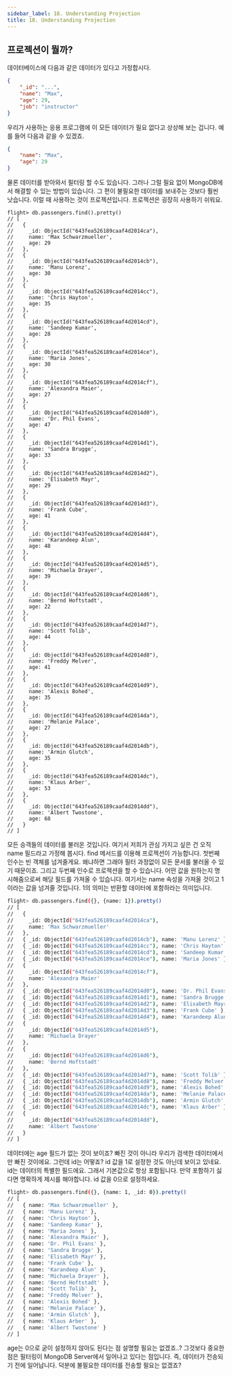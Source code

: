 ```yaml
---
sidebar_label: 18. Understanding Projection
title: 18. Understanding Projection
---
```


## 프로젝션이 뭘까?

데이터베이스에 다음과 같은 데이터가 있다고 가정합시다.

```json
{
	"_id": "...",
	"name": "Max",
	"age": 29,
	"job": "instructor"
}
```

우리가 사용하는 응용 프로그램에 이 모든 데이터가 필요 없다고 상상해 보는 겁니다. 예를 들어 다음과 같을 수 있겠죠.

```json
{
	"name": "Max",
	"age": 29
}
```

물론 데이터를 받아와서 필터링 할 수도 있습니다. 그러나 그럴 필요 없이 MongoDB에서 해결할 수 있는 방법이 있습니다. 그 편이 불필요한 데이터를 보내주는 것보다 훨씬 낫습니다. 이럴 때 사용하는 것이 프로젝션입니다. 프로젝션은 굉장히 사용하기 쉬워요.

```Sh
flight> db.passengers.find().pretty()
// [
//   {
//     _id: ObjectId("643fea526189caaf4d2014ca"),
//     name: 'Max Schwarzmueller',
//     age: 29
//   },
//   {
//     _id: ObjectId("643fea526189caaf4d2014cb"),
//     name: 'Manu Lorenz',
//     age: 30
//   },
//   {
//     _id: ObjectId("643fea526189caaf4d2014cc"),
//     name: 'Chris Hayton',
//     age: 35
//   },
//   {
//     _id: ObjectId("643fea526189caaf4d2014cd"),
//     name: 'Sandeep Kumar',
//     age: 28
//   },
//   {
//     _id: ObjectId("643fea526189caaf4d2014ce"),
//     name: 'Maria Jones',
//     age: 30
//   },
//   {
//     _id: ObjectId("643fea526189caaf4d2014cf"),
//     name: 'Alexandra Maier',
//     age: 27
//   },
//   {
//     _id: ObjectId("643fea526189caaf4d2014d0"),
//     name: 'Dr. Phil Evans',
//     age: 47
//   },
//   {
//     _id: ObjectId("643fea526189caaf4d2014d1"),
//     name: 'Sandra Brugge',
//     age: 33
//   },
//   {
//     _id: ObjectId("643fea526189caaf4d2014d2"),
//     name: 'Elisabeth Mayr',
//     age: 29
//   },
//   {
//     _id: ObjectId("643fea526189caaf4d2014d3"),
//     name: 'Frank Cube',
//     age: 41
//   },
//   {
//     _id: ObjectId("643fea526189caaf4d2014d4"),
//     name: 'Karandeep Alun',
//     age: 48
//   },
//   {
//     _id: ObjectId("643fea526189caaf4d2014d5"),
//     name: 'Michaela Drayer',
//     age: 39
//   },
//   {
//     _id: ObjectId("643fea526189caaf4d2014d6"),
//     name: 'Bernd Hoftstadt',
//     age: 22
//   },
//   {
//     _id: ObjectId("643fea526189caaf4d2014d7"),
//     name: 'Scott Tolib',
//     age: 44
//   },
//   {
//     _id: ObjectId("643fea526189caaf4d2014d8"),
//     name: 'Freddy Melver',
//     age: 41
//   },
//   {
//     _id: ObjectId("643fea526189caaf4d2014d9"),
//     name: 'Alexis Bohed',
//     age: 35
//   },
//   {
//     _id: ObjectId("643fea526189caaf4d2014da"),
//     name: 'Melanie Palace',
//     age: 27
//   },
//   {
//     _id: ObjectId("643fea526189caaf4d2014db"),
//     name: 'Armin Glutch',
//     age: 35
//   },
//   {
//     _id: ObjectId("643fea526189caaf4d2014dc"),
//     name: 'Klaus Arber',
//     age: 53
//   },
//   {
//     _id: ObjectId("643fea526189caaf4d2014dd"),
//     name: 'Albert Twostone',
//     age: 68
//   }
// ]
```

모든 승객들의 데이터를 불러온 것입니다. 여기서 저희가 관심 가지고 싶은 건 오직 name 필드라고 가정해 봅시다. find 메서드를 이용해 프로젝션이 가능합니다. 첫번째 인수는 빈 객체를 넘겨줄게요. 왜냐하면 그래야 필터 과정없이 모든 문서를 불러올 수 있기 때문이죠. 그리고 두번째 인수로 프로젝션을 할 수 있습니다. 어떤 값을 원하는지 명시해줌으로써 해당 필드를 가져올 수 있습니다. 여기서는 name 속성을 가져올 것이고 1이라는 값을 넘겨줄 것입니다. 1의 의미는 반환할 데이터에 포함하라는 의미입니다.

```sh
flight> db.passengers.find({}, {name: 1}).pretty()
// [
//   {
//     _id: ObjectId("643fea526189caaf4d2014ca"),
//     name: 'Max Schwarzmueller'
//   },
//   { _id: ObjectId("643fea526189caaf4d2014cb"), name: 'Manu Lorenz' },
//   { _id: ObjectId("643fea526189caaf4d2014cc"), name: 'Chris Hayton' },
//   { _id: ObjectId("643fea526189caaf4d2014cd"), name: 'Sandeep Kumar' },
//   { _id: ObjectId("643fea526189caaf4d2014ce"), name: 'Maria Jones' },
//   {
//     _id: ObjectId("643fea526189caaf4d2014cf"),
//     name: 'Alexandra Maier'
//   },
//   { _id: ObjectId("643fea526189caaf4d2014d0"), name: 'Dr. Phil Evans' },
//   { _id: ObjectId("643fea526189caaf4d2014d1"), name: 'Sandra Brugge' },
//   { _id: ObjectId("643fea526189caaf4d2014d2"), name: 'Elisabeth Mayr' },
//   { _id: ObjectId("643fea526189caaf4d2014d3"), name: 'Frank Cube' },
//   { _id: ObjectId("643fea526189caaf4d2014d4"), name: 'Karandeep Alun' },
//   {
//     _id: ObjectId("643fea526189caaf4d2014d5"),
//     name: 'Michaela Drayer'
//   },
//   {
//     _id: ObjectId("643fea526189caaf4d2014d6"),
//     name: 'Bernd Hoftstadt'
//   },
//   { _id: ObjectId("643fea526189caaf4d2014d7"), name: 'Scott Tolib' },
//   { _id: ObjectId("643fea526189caaf4d2014d8"), name: 'Freddy Melver' },
//   { _id: ObjectId("643fea526189caaf4d2014d9"), name: 'Alexis Bohed' },
//   { _id: ObjectId("643fea526189caaf4d2014da"), name: 'Melanie Palace' },
//   { _id: ObjectId("643fea526189caaf4d2014db"), name: 'Armin Glutch' },
//   { _id: ObjectId("643fea526189caaf4d2014dc"), name: 'Klaus Arber' },
//   {
//     _id: ObjectId("643fea526189caaf4d2014dd"),
//     name: 'Albert Twostone'
//   }
// ]
```

데이터에는 age 필드가 없는 것이 보이죠? 빠진 것이 아니라 우리가 검색한 데이터에서만 빠진 것이에요. 그런데 id는 어떻죠? id 값을 1로 설정한 것도 아닌데 보이고 있네요. id는 데이터의 특별한 필드에요. 그래서 기본값으로 항상 포함됩니다. 만약 포함하기 싫다면 명확하게 제시를 해야합니다. id 값을 0으로 설정하세요.

```sh
flight> db.passengers.find({}, {name: 1, _id: 0}).pretty()
// [
//   { name: 'Max Schwarzmueller' },
//   { name: 'Manu Lorenz' },
//   { name: 'Chris Hayton' },
//   { name: 'Sandeep Kumar' },
//   { name: 'Maria Jones' },
//   { name: 'Alexandra Maier' },
//   { name: 'Dr. Phil Evans' },
//   { name: 'Sandra Brugge' },
//   { name: 'Elisabeth Mayr' },
//   { name: 'Frank Cube' },
//   { name: 'Karandeep Alun' },
//   { name: 'Michaela Drayer' },
//   { name: 'Bernd Hoftstadt' },
//   { name: 'Scott Tolib' },
//   { name: 'Freddy Melver' },
//   { name: 'Alexis Bohed' },
//   { name: 'Melanie Palace' },
//   { name: 'Armin Glutch' },
//   { name: 'Klaus Arber' },
//   { name: 'Albert Twostone' }
// ]
```

age는 0으로 굳이 설정하지 않아도 된다는 점 설명할 필요는 없겠죠..? 그것보다 중요한 점은 필터링이 MongoDB Server에서 일어나고 있다는 점입니다. 즉, 데이터가 전송되기 전에 일어납니다. 덕분에 불필요한 데이터를 전송할 필요는 없겠죠?
